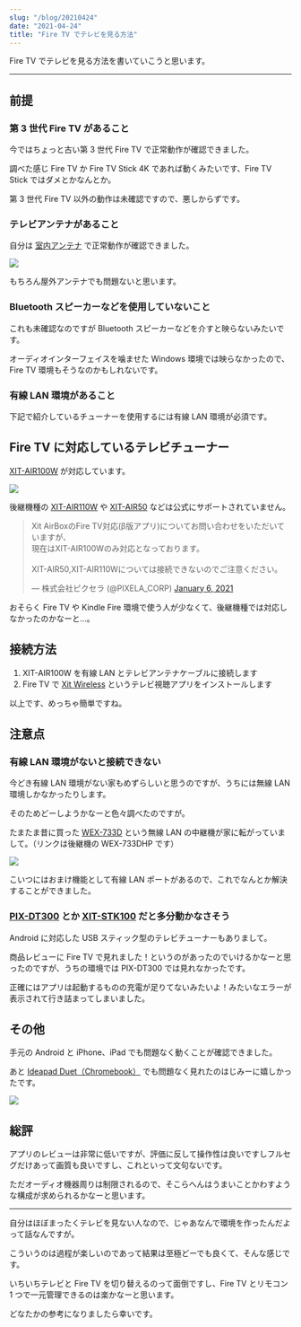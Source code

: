 ```yaml
---
slug: "/blog/20210424"
date: "2021-04-24"
title: "Fire TV でテレビを見る方法"
---
```


Fire TV でテレビを見る方法を書いていこうと思います。

---

## 前提

### 第 3 世代 Fire TV があること

今ではちょっと古い第 3 世代 Fire TV で正常動作が確認できました。

調べた感じ Fire TV か Fire TV Stick 4K であれば動くみたいです、Fire TV Stick ではダメとかなんとか。

第 3 世代 Fire TV 以外の動作は未確認ですので、悪しからずです。

### テレビアンテナがあること

自分は [室内アンテナ](https://amzn.to/2S2TFc1) で正常動作が確認できました。

<a href="https://www.amazon.co.jp/HDTV%E3%82%A2%E3%83%B3%E3%83%86%E3%83%8A-100KM%E5%8F%97%E4%BF%A1%E7%AF%84%E5%9B%B2-%E4%BF%A1%E5%8F%B7%E3%83%96%E3%83%BC%E3%82%B9%E3%82%BF%E3%83%BC%E4%BB%98%E3%81%8D-%E5%85%A8%E7%A8%AE%E9%A1%9E%E3%83%86%E3%83%AC%E3%83%93%E5%AF%BE%E5%BF%9C-WHITE-1/dp/B0846D6WDB?_encoding=UTF8&psc=1&refRID=04X1THFFD6JB8TVKG142&linkCode=li2&tag=piro09190c-22&linkId=655d0e29619f58657248a3178ecd7acc&language=ja_JP&ref_=as_li_ss_il" target="_blank"><img border="0" src="//ws-fe.amazon-adsystem.com/widgets/q?_encoding=UTF8&ASIN=B0846D6WDB&Format=_SL160_&ID=AsinImage&MarketPlace=JP&ServiceVersion=20070822&WS=1&tag=piro09190c-22&language=ja_JP" ></a><img src="https://ir-jp.amazon-adsystem.com/e/ir?t=piro09190c-22&language=ja_JP&l=li2&o=9&a=B0846D6WDB" width="1" height="1" border="0" alt="" style="border: none !important;
  margin: 0 !important;" />

もちろん屋外アンテナでも問題ないと思います。

### Bluetooth スピーカーなどを使用していないこと

これも未確認なのですが Bluetooth スピーカーなどを介すと映らないみたいです。

オーディオインターフェイスを噛ませた Windows 環境では映らなかったので、Fire TV 環境もそうなのかもしれないです。

### 有線 LAN 環境があること

下記で紹介しているチューナーを使用するには有線 LAN 環境が必須です。

## Fire TV に対応しているテレビチューナー

[XIT-AIR100W](https://amzn.to/3sPF5kC) が対応しています。

<a href="https://www.amazon.co.jp/%E3%83%94%E3%82%AF%E3%82%BB%E3%83%A9-%E3%82%B5%E3%82%A4%E3%83%88%E3%82%A8%E3%82%A2%E3%83%9C%E3%83%83%E3%82%AF%E3%82%B9Windows-Android-%E3%83%AF%E3%82%A4%E3%83%A4%E3%83%AC%E3%82%B9%E3%83%86%E3%83%AC%E3%83%93%E3%83%81%E3%83%A5%E3%83%BC%E3%83%8A%E3%83%BC-110%E5%BA%A6CS%E3%83%87%E3%82%B8%E3%82%BF%E3%83%AB%E6%94%BE%E9%80%81%E5%AF%BE%E5%BF%9C/dp/B07DZ93L43?&linkCode=li2&tag=piro09190c-22&linkId=f4dbd551acb6524dd37f1c5859966cc9&language=ja_JP&ref_=as_li_ss_il" target="_blank"><img border="0" src="//ws-fe.amazon-adsystem.com/widgets/q?_encoding=UTF8&ASIN=B07DZ93L43&Format=_SL160_&ID=AsinImage&MarketPlace=JP&ServiceVersion=20070822&WS=1&tag=piro09190c-22&language=ja_JP" ></a><img src="https://ir-jp.amazon-adsystem.com/e/ir?t=piro09190c-22&language=ja_JP&l=li2&o=9&a=B07DZ93L43" width="1" height="1" border="0" alt="" style="border: none !important;
  margin: 0 !important;" />

後継機種の [XIT-AIR110W](https://amzn.to/2Pg8wP4) や [XIT-AIR50](https://amzn.to/3xibtjp) などは公式にサポートされていません。

<blockquote class="twitter-tweet"><p lang="ja" dir="ltr">Xit AirBoxのFire TV対応(β版アプリ)についてお問い合わせをいただいていますが、<br>現在はXIT-AIR100Wのみ対応となっております。<br><br>XIT-AIR50,XIT-AIR110Wについては接続できないのでご注意ください。</p>&mdash; 株式会社ピクセラ (@PIXELA_CORP) <a href="https://twitter.com/PIXELA_CORP/status/1346687174423400450?ref_src=twsrc%5Etfw">January 6, 2021</a></blockquote> <script async src="https://platform.twitter.com/widgets.js" charset="utf-8"></script>

おそらく Fire TV や Kindle Fire 環境で使う人が少なくて、後継機種では対応しなかったのかなーと…。

## 接続方法

1. XIT-AIR100W を有線 LAN とテレビアンテナケーブルに接続します
2. Fire TV で [Xit Wireless](https://amzn.to/3sLSn1t) というテレビ視聴アプリをインストールします

以上です、めっちゃ簡単ですね。

## 注意点

### 有線 LAN 環境がないと接続できない

今どき有線 LAN 環境がない家もめずらしいと思うのですが、うちには無線 LAN 環境しかなかったりします。

そのためどーしようかなーと色々調べたのですが。

たまたま昔に買った [WEX-733D](https://amzn.to/3neAmI5) という無線 LAN の中継機が家に転がっていまして。（リンクは後継機の WEX-733DHP です）

<a href="https://www.amazon.co.jp/WEX-733DHP-%E3%82%B3%E3%83%B3%E3%82%BB%E3%83%B3%E3%83%88%E7%9B%B4%E6%8C%BF%E3%81%97%E3%83%A2%E3%83%87%E3%83%AB-%E7%B0%A1%E6%98%93%E3%83%91%E3%83%83%E3%82%B1%E3%83%BC%E3%82%B8%E3%80%90iPhoneX-iPhoneXS%E3%82%B7%E3%83%AA%E3%83%BC%E3%82%BA-%E3%83%A1%E3%83%BC%E3%82%AB%E3%83%BC%E5%8B%95%E4%BD%9C%E7%A2%BA%E8%AA%8D%E6%B8%88%E3%81%BF%E3%80%91/dp/B07V558TD7?__mk_ja_JP=%E3%82%AB%E3%82%BF%E3%82%AB%E3%83%8A&dchild=1&keywords=wex-733d&qid=1619198253&sr=8-2&linkCode=li2&tag=piro09190c-22&linkId=760371385cd14f71c66f694fb4a2a1d9&language=ja_JP&ref_=as_li_ss_il" target="_blank"><img border="0" src="//ws-fe.amazon-adsystem.com/widgets/q?_encoding=UTF8&ASIN=B07V558TD7&Format=_SL160_&ID=AsinImage&MarketPlace=JP&ServiceVersion=20070822&WS=1&tag=piro09190c-22&language=ja_JP" ></a><img src="https://ir-jp.amazon-adsystem.com/e/ir?t=piro09190c-22&language=ja_JP&l=li2&o=9&a=B07V558TD7" width="1" height="1" border="0" alt="" style="border: none !important;
  margin: 0 !important;" />

こいつにはおまけ機能として有線 LAN ポートがあるので、これでなんとか解決することができました。

### [PIX-DT300](https://amzn.to/3veFPBA) とか [XIT-STK100](https://amzn.to/2QvxJWh) だと多分動かなさそう

Android に対応した USB スティック型のテレビチューナーもありまして。

商品レビューに Fire TV で見れました！というのがあったのでいけるかなーと思ったのですが、うちの環境では PIX-DT300 では見れなかったです。

正確にはアプリは起動するものの充電が足りてないみたいよ！みたいなエラーが表示されて行き詰まってしまいました。

## その他

手元の Android と iPhone、iPad でも問題なく動くことが確認できました。

あと [Ideapad Duet（Chromebook）](https://amzn.to/3nhs5D3) でも問題なく見れたのはじみーに嬉しかったです。

<a href="https://www.amazon.co.jp/gp/product/B08VWZHPQW?ie=UTF8&psc=1&linkCode=li2&tag=piro09190c-22&linkId=533794fc4d8f74adc0041e296a617a51&language=ja_JP&ref_=as_li_ss_il" target="_blank"><img border="0" src="//ws-fe.amazon-adsystem.com/widgets/q?_encoding=UTF8&ASIN=B08VWZHPQW&Format=_SL160_&ID=AsinImage&MarketPlace=JP&ServiceVersion=20070822&WS=1&tag=piro09190c-22&language=ja_JP" ></a><img src="https://ir-jp.amazon-adsystem.com/e/ir?t=piro09190c-22&language=ja_JP&l=li2&o=9&a=B08VWZHPQW" width="1" height="1" border="0" alt="" style="border: none !important;
  margin: 0 !important;" />

## 総評

アプリのレビューは非常に低いですが、評価に反して操作性は良いですしフルセグだけあって画質も良いですし、これといって文句ないです。

ただオーディオ機器周りは制限されるので、そこらへんはうまいことかわすような構成が求められるかなーと思います。

---

自分はほぼまったくテレビを見ない人なので、じゃあなんで環境を作ったんだよって話なんですが。

こういうのは過程が楽しいのであって結果は至極どーでも良くて、そんな感じです。

いちいちテレビと Fire TV を切り替えるのって面倒ですし、Fire TV とリモコン 1 つで一元管理できるのは楽かなーと思います。

どなたかの参考になりましたら幸いです。
